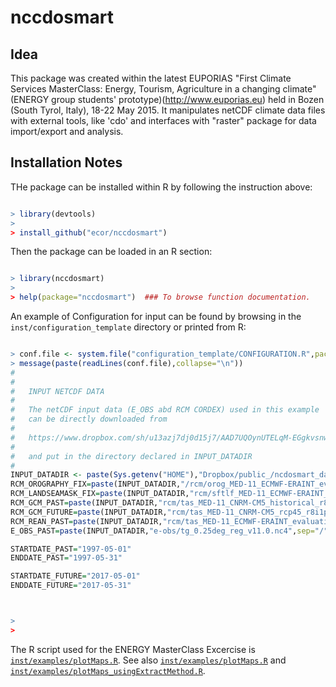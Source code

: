 # nccdosmart

## Idea

This package was created within the latest EUPORIAS "First Climate Services MasterClass: Energy, Tourism, Agriculture in a changing climate" (ENERGY group students' prototype)(http://www.euporias.eu) held in Bozen (South Tyrol, Italy), 18-22 May 2015.  It manipulates netCDF climate data files with external tools, like  'cdo' and interfaces with "raster" package for data import/export and analysis.

## Installation Notes

THe package can be installed within R by following the instruction above: 
```R

> library(devtools)
>
> install_github("ecor/nccdosmart")


```
Then the package can be loaded in an R section: 
```R

> library(nccdosmart)
>
> help(package="nccdosmart")  ### To browse function documentation.
```
An example of Configuration for input can be found by browsing in the `inst/configuration_template` directory or printed from R:
```R

> conf.file <- system.file("configuration_template/CONFIGURATION.R",package="nccdosmart")
> message(paste(readLines(conf.file),collapse="\n"))
#
#
#   INPUT NETCDF DATA
# 
#   The netCDF input data (E_OBS abd RCM CORDEX) used in this example
#   can be directly downloaded from
#
#   https://www.dropbox.com/sh/u13azj7dj0d15j7/AAD7UQOynUTELqM-EGgkvsnwa?dl=0&s=sl
#
#   and put in the directory declared in INPUT_DATADIR
#
INPUT_DATADIR <- paste(Sys.getenv("HOME"),"Dropbox/public_/ncdosmart_data",sep="/") ## modify this value with the name of the directory containing the input file.  
RCM_OROGRAPHY_FIX=paste(INPUT_DATADIR,"/rcm/orog_MED-11_ECMWF-ERAINT_evaluation_r1i1p1_CNRM-ALADIN52_v1_fx.nc",sep="/")                  
RCM_LANDSEAMASK_FIX=paste(INPUT_DATADIR,"rcm/sftlf_MED-11_ECMWF-ERAINT_evaluation_r1i1p1_CNRM-ALADIN52_v1_fx.nc",sep="/")                   
RCM_GCM_PAST=paste(INPUT_DATADIR,"rcm/tas_MED-11_CNRM-CM5_historical_r8i1p1_CNRM-ALADIN52_v1_day_19960101-20001231.nc",sep="/")      
RCM_GCM_FUTURE=paste(INPUT_DATADIR,"rcm/tas_MED-11_CNRM-CM5_rcp45_r8i1p1_CNRM-ALADIN52_v1_day_20160101-20201231.nc",sep="/")        
RCM_REAN_PAST=paste(INPUT_DATADIR,"rcm/tas_MED-11_ECMWF-ERAINT_evaluation_r1i1p1_CNRM-ALADIN52_v1_day_19960101-20001231.nc",sep="/")
E_OBS_PAST=paste(INPUT_DATADIR,"e-obs/tg_0.25deg_reg_v11.0.nc4",sep="/")

STARTDATE_PAST="1997-05-01"
ENDDATE_PAST="1997-05-31"

STARTDATE_FUTURE="2017-05-01"
ENDDATE_FUTURE="2017-05-31"



>
> 
```
The R script used for the ENERGY MasterClass Excercise is [`inst/examples/plotMaps.R`](https://github.com/ecor/nccdosmart/blob/master/inst/examples/plotMaps.R). 
See also [`inst/examples/plotMaps.R`](https://github.com/ecor/nccdosmart/blob/master/inst/examples/plotMaps.R)
and [`inst/examples/plotMaps_usingExtractMethod.R`](https://github.com/ecor/nccdosmart/blob/master/inst/examples/plotMaps_usingExtractMethod.R).


 


  
 





